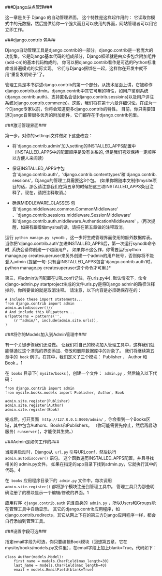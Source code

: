 ###Django站点管理###

这一章是关于 Django 的自动管理界面。 这个特性是这样起作用的： 它读取你模式中的元数据，然后提供给你一个强大而且可以使用的界面，网站管理者可以用它立即工作。

###django.contrib 包###

Django自动管理工具是django.contrib的一部分。django.contrib是一套庞大的功能集，它是Django基本代码的组成部分，Django框架就是由众多包含附加组件(add-on)的基本代码构成的。 你可以把django.contrib看作是可选的Python标准库或普遍模式的实际实现。 它们与Django捆绑在一起，这样你在开发中就不用“重复发明轮子”了。

管理工具是本书讲述django.contrib的第一个部分。从技术层面上讲，它被称作django.contrib.admin。django.contrib中其它可用的特性，如用户鉴别系统(django.contrib.auth)、支持匿名会话(django.contrib.sessioins)以及用户评注系统(django.contrib.comments)。这些，我们将在第十六章详细讨论。在成为一个Django专家以前，你将会知道更多django.contrib的特性。 目前，你只需要知道Django自带很多优秀的附加组件，它们都存在于django.contrib包里。

###激活管理界面###


第一步，对你的settings文件做如下这些改变：


* 将'django.contrib.admin'加入setting的INSTALLED_APPS配置中 （INSTALLED_APPS中的配置顺序是没有关系的, 但是我们喜欢保持一定顺序以方便人来阅读）


* 保证INSTALLED_APPS中包含'django.contrib.auth'，'django.contrib.contenttypes'和'django.contrib.sessions'，Django的管理工具需要这3个包。 (如果你跟随本文制作mysite项目的话，那么请注意我们在第五章的时候把这三项INSTALLED_APPS条目注释了。现在，请把注释取消。)


* 确保MIDDLEWARE_CLASSES 包含'django.middleware.common.CommonMiddleware' 、'django.contrib.sessions.middleware.SessionMiddleware' 和'django.contrib.auth.middleware.AuthenticationMiddleware' 。(再次提醒，如果有跟着做mysite的话，请把在第五章做的注释取消。


运行 ` python manage.py syncdb ` 。这一步将生成管理界面使用的额外数据库表。 当你把'django.contrib.auth'加进INSTALLED_APPS后，第一次运行syncdb命令时, 系统会请你创建一个超级用户。 如果你不这么作，你需要运行python manage.py createsuperuser来另外创建一个admin的用户帐号，否则你将不能登入admin (提醒一句: 只有当INSTALLED_APPS包含'django.contrib.auth'时，python manage.py createsuperuser这个命令才可用.)* 


第三，将admin访问配置在URLconf(记住，在urls.py中). 默认情况下，命令django-admin.py startproject生成的文件urls.py是将Django admin的路径注释掉的，你所要做的就是取消注释。 请注意，以下内容是必须确保存在的：

    # Include these import statements...
    from django.contrib import admin
    admin.autodiscover()//
    # And include this URLpattern...
    urlpatterns = patterns('',
        (r'^admin/', include(admin.site.urls)),
    )


###将你的Models加入到Admin管理中###

有一个关键步骤我们还没做。 让我们将自己的模块加入管理工具中，这样我们就能够通过这个漂亮的界面添加、修改和删除数据库中的对象了。 我们将继续第五章中的`` book`` 例子。在其中，我们定义了三个模块： Publisher 、 Author 和 Book 。1

在`` books`` 目录下(`` mysite/books`` )，创建一个文件：`` admin.py`` ，然后输入以下代码：

    from django.contrib import admin
    from mysite.books.models import Publisher, Author, Book

    admin.site.register(Publisher)
    admin.site.register(Author)
    admin.site.register(Book)


完成后，打开页面 `` http://127.0.0.1:8000/admin/`` ，你会看到一个Books区域，其中包含Authors、Books和Publishers。  （你可能需要先停止，然后再启动服务(`` runserver`` )，才能使其生效。）


###Admin是如何工作的###


当服务启动时，Django从`` url.py`` 引导URLconf，然后执行`` admin.autodiscover()`` 语句。 这个函数遍历INSTALLED_APPS配置，并且寻找相关的 admin.py文件。 如果在指定的app目录下找到admin.py，它就执行其中的代码。4

在`` books`` 应用程序目录下的`` admin.py`` 文件中，每次调用`` admin.site.register()`` 都将那个模块注册到管理工具中。 管理工具只为那些明确注册了的模块显示一个编辑/修改的界面。1

应用程序`` django.contrib.auth`` 包含自身的`` admin.py`` ，所以Users和Groups能在管理工具中自动显示。 其它的django.contrib应用程序，如django.contrib.redirects，其它从网上下在的第三方Django应用程序一样，都会自行添加到管理工具。


###设置字段可选###

指定email字段为可选，你只要编辑Book模块（回想第五章，它在mysite/books/models.py文件里），在email字段上加上blank=True。代码如下：

    class Author(models.Model):
        first_name = models.CharField(max_length=30)
        last_name = models.CharField(max_length=40)
        email = models.EmailField(blank=True)



